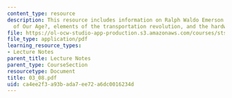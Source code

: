 ```yaml
---
content_type: resource
description: This resource includes information on Ralph Waldo Emerson on ?The Superstitions
  of Our Age?, elements of the transportation revolution, and the hardware.
file: https://ol-ocw-studio-app-production.s3.amazonaws.com/courses/sts-001-technology-in-american-history-spring-2006/ca4ee2f3a93bada7ee72a6dc0016234d_03_08.pdf
file_type: application/pdf
learning_resource_types:
- Lecture Notes
parent_title: Lecture Notes
parent_type: CourseSection
resourcetype: Document
title: 03_08.pdf
uid: ca4ee2f3-a93b-ada7-ee72-a6dc0016234d
---
```

